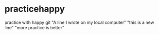 # practicehappy
practice with happy git
"A line I wrote on my local computer" 
"this is a new line" 
"more practice is better"
